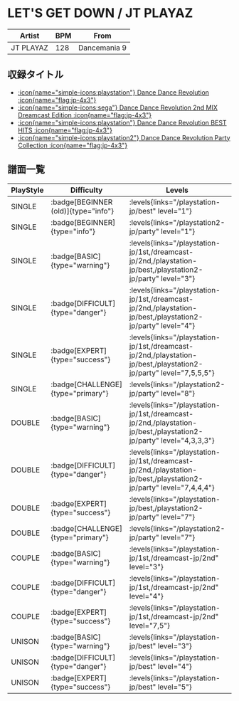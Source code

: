# LET'S GET DOWN / JT PLAYAZ

|Artist|BPM|From|
|------|---|----|
|JT PLAYAZ|128|Dancemania 9|

## 収録タイトル

- [:icon{name="simple-icons:playstation"} Dance Dance Revolution :icon{name="flag:jp-4x3"}](/playstation-jp/1st)
- [:icon{name="simple-icons:sega"} Dance Dance Revolution 2nd MIX Dreamcast Edition :icon{name="flag:jp-4x3"}](/dreamcast-jp/2nd)
- [:icon{name="simple-icons:playstation"} Dance Dance Revolution BEST HITS :icon{name="flag:jp-4x3"}](/playstation-jp/best)
- [:icon{name="simple-icons:playstation2"} Dance Dance Revolution Party Collection :icon{name="flag:jp-4x3"}](/playstation2-jp/party)

## 譜面一覧

|PlayStyle|Difficulty|Levels|Notes|Movie|
|---------|----------|------|-----|-----|
|SINGLE| :badge[BEGINNER (old)]{type="info"}| :levels{links="/playstation-jp/best" level="1"}|71/0||
|SINGLE| :badge[BEGINNER]{type="info"}| :levels{links="/playstation2-jp/party" level="1"}|79/0||
|SINGLE| :badge[BASIC]{type="warning"}| :levels{links="/playstation-jp/1st,/dreamcast-jp/2nd,/playstation-jp/best,/playstation2-jp/party" level="3"}|117/0||
|SINGLE| :badge[DIFFICULT]{type="danger"}| :levels{links="/playstation-jp/1st,/dreamcast-jp/2nd,/playstation-jp/best,/playstation2-jp/party" level="4"}|151/0||
|SINGLE| :badge[EXPERT]{type="success"}| :levels{links="/playstation-jp/1st,/dreamcast-jp/2nd,/playstation-jp/best,/playstation2-jp/party" level="7,5,5,5"}|182/0||
|SINGLE| :badge[CHALLENGE]{type="primary"}| :levels{links="/playstation2-jp/party" level="8"}|268/0||
|DOUBLE| :badge[BASIC]{type="warning"}| :levels{links="/playstation-jp/1st,/dreamcast-jp/2nd,/playstation-jp/best,/playstation2-jp/party" level="4,3,3,3"}|130/0||
|DOUBLE| :badge[DIFFICULT]{type="danger"}| :levels{links="/playstation-jp/1st,/dreamcast-jp/2nd,/playstation-jp/best,/playstation2-jp/party" level="7,4,4,4"}|152/0||
|DOUBLE| :badge[EXPERT]{type="success"}| :levels{links="/playstation-jp/best,/playstation2-jp/party" level="7"}|212/0|
|DOUBLE| :badge[CHALLENGE]{type="primary"}| :levels{links="/playstation2-jp/party" level="7"}|246/0||
|COUPLE| :badge[BASIC]{type="warning"}| :levels{links="/playstation-jp/1st,/dreamcast-jp/2nd" level="3"}|||
|COUPLE| :badge[DIFFICULT]{type="danger"}| :levels{links="/playstation-jp/1st,/dreamcast-jp/2nd" level="4"}|||
|COUPLE| :badge[EXPERT]{type="success"}| :levels{links="/playstation-jp/1st,/dreamcast-jp/2nd" level="7,5"}|||
|UNISON| :badge[BASIC]{type="warning"}| :levels{links="/playstation-jp/best" level="3"}|||
|UNISON| :badge[DIFFICULT]{type="danger"}| :levels{links="/playstation-jp/best" level="4"}|||
|UNISON| :badge[EXPERT]{type="success"}| :levels{links="/playstation-jp/best" level="5"}|||
